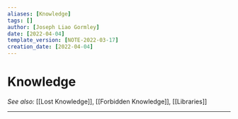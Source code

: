 ```yaml
---
aliases: [Knowledge]
tags: []
author: [Joseph Liao Gormley]
date: [2022-04-04]
template_version: [NOTE-2022-03-17]
creation_date: [2022-04-04]
---
```

# Knowledge
*See also:* [[Lost Knowledge]], [[Forbidden Knowledge]], [[Libraries]]
___
